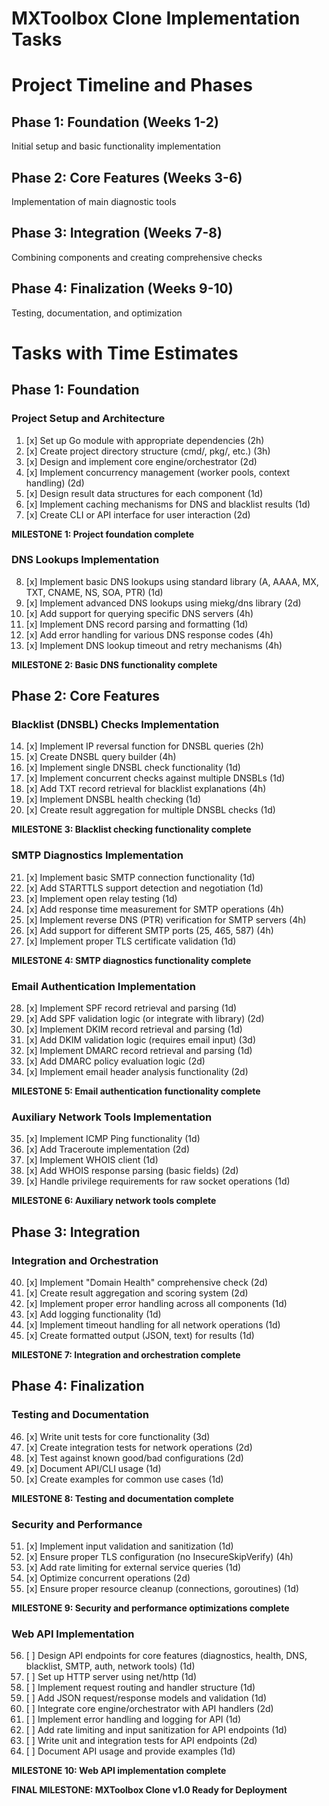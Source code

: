 # MXToolbox Clone Implementation Tasks

# Project Timeline and Phases

## Phase 1: Foundation (Weeks 1-2)
Initial setup and basic functionality implementation

## Phase 2: Core Features (Weeks 3-6)
Implementation of main diagnostic tools

## Phase 3: Integration (Weeks 7-8)
Combining components and creating comprehensive checks

## Phase 4: Finalization (Weeks 9-10)
Testing, documentation, and optimization

# Tasks with Time Estimates

## Phase 1: Foundation

### Project Setup and Architecture
1. [x] Set up Go module with appropriate dependencies (2h)
2. [x] Create project directory structure (cmd/, pkg/, etc.) (3h)
3. [x] Design and implement core engine/orchestrator (2d)
4. [x] Implement concurrency management (worker pools, context handling) (2d)
5. [x] Design result data structures for each component (1d)
6. [x] Implement caching mechanisms for DNS and blacklist results (1d)
7. [x] Create CLI or API interface for user interaction (2d)

**MILESTONE 1: Project foundation complete**

### DNS Lookups Implementation
8. [x] Implement basic DNS lookups using standard library (A, AAAA, MX, TXT, CNAME, NS, SOA, PTR) (1d)
9. [x] Implement advanced DNS lookups using miekg/dns library (2d)
10. [x] Add support for querying specific DNS servers (4h)
11. [x] Implement DNS record parsing and formatting (1d)
12. [x] Add error handling for various DNS response codes (4h)
13. [x] Implement DNS lookup timeout and retry mechanisms (4h)

**MILESTONE 2: Basic DNS functionality complete**

## Phase 2: Core Features

### Blacklist (DNSBL) Checks Implementation
14. [x] Implement IP reversal function for DNSBL queries (2h)
15. [x] Create DNSBL query builder (4h)
16. [x] Implement single DNSBL check functionality (1d)
17. [x] Implement concurrent checks against multiple DNSBLs (1d)
18. [x] Add TXT record retrieval for blacklist explanations (4h)
19. [x] Implement DNSBL health checking (1d)
20. [x] Create result aggregation for multiple DNSBL checks (1d)

**MILESTONE 3: Blacklist checking functionality complete**

### SMTP Diagnostics Implementation
21. [x] Implement basic SMTP connection functionality (1d)
22. [x] Add STARTTLS support detection and negotiation (1d)
23. [x] Implement open relay testing (1d)
24. [x] Add response time measurement for SMTP operations (4h)
25. [x] Implement reverse DNS (PTR) verification for SMTP servers (4h)
26. [x] Add support for different SMTP ports (25, 465, 587) (4h)
27. [x] Implement proper TLS certificate validation (1d)

**MILESTONE 4: SMTP diagnostics functionality complete**

### Email Authentication Implementation
28. [x] Implement SPF record retrieval and parsing (1d)
29. [x] Add SPF validation logic (or integrate with library) (2d)
30. [x] Implement DKIM record retrieval and parsing (1d)
31. [x] Add DKIM validation logic (requires email input) (3d)
32. [x] Implement DMARC record retrieval and parsing (1d)
33. [x] Add DMARC policy evaluation logic (2d)
34. [x] Implement email header analysis functionality (2d)

**MILESTONE 5: Email authentication functionality complete**

### Auxiliary Network Tools Implementation
35. [x] Implement ICMP Ping functionality (1d)
36. [x] Add Traceroute implementation (2d)
37. [x] Implement WHOIS client (1d)
38. [x] Add WHOIS response parsing (basic fields) (2d)
39. [x] Handle privilege requirements for raw socket operations (1d)

**MILESTONE 6: Auxiliary network tools complete**

## Phase 3: Integration

### Integration and Orchestration
40. [x] Implement "Domain Health" comprehensive check (2d)
41. [x] Create result aggregation and scoring system (2d)
42. [x] Implement proper error handling across all components (1d)
43. [x] Add logging functionality (1d)
44. [x] Implement timeout handling for all network operations (1d)
45. [x] Create formatted output (JSON, text) for results (1d)

**MILESTONE 7: Integration and orchestration complete**

## Phase 4: Finalization

### Testing and Documentation
46. [x] Write unit tests for core functionality (3d)
47. [x] Create integration tests for network operations (2d)
48. [x] Test against known good/bad configurations (2d)
49. [x] Document API/CLI usage (1d)
50. [x] Create examples for common use cases (1d)

**MILESTONE 8: Testing and documentation complete**

### Security and Performance
51. [x] Implement input validation and sanitization (1d)
52. [x] Ensure proper TLS configuration (no InsecureSkipVerify) (4h)
53. [x] Add rate limiting for external service queries (1d)
54. [x] Optimize concurrent operations (2d)
55. [x] Ensure proper resource cleanup (connections, goroutines) (1d)

**MILESTONE 9: Security and performance optimizations complete**

### Web API Implementation
56. [ ] Design API endpoints for core features (diagnostics, health, DNS, blacklist, SMTP, auth, network tools) (1d)
57. [ ] Set up HTTP server using net/http (1d)
58. [ ] Implement request routing and handler structure (1d)
59. [ ] Add JSON request/response models and validation (1d)
60. [ ] Integrate core engine/orchestrator with API handlers (2d)
61. [ ] Implement error handling and logging for API (1d)
62. [ ] Add rate limiting and input sanitization for API endpoints (1d)
63. [ ] Write unit and integration tests for API endpoints (2d)
64. [ ] Document API usage and provide examples (1d)

**MILESTONE 10: Web API implementation complete**

**FINAL MILESTONE: MXToolbox Clone v1.0 Ready for Deployment**
